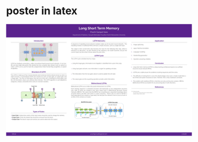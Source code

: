# poster in latex

<p align="center">
<a href="https://raw.githubusercontent.com/anishathalye/assets/master/gemini/poster-gemini.pdf">
<img src="poster.jpg">
</a>
</p>

